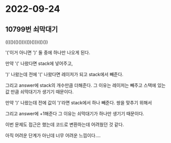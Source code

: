 # 2022-09-24

## 10799번 쇠막대기

(((()(()()))(())()))(()())

'('이거 아니면 ')' 둘 중에 하나만 나오게 된다.

만약 '(' 나왔다면 stack에 넣어주고,

')' 나왔는데 전에 '(' 나왔다면 레이저가 되고 stack에서 빼준다.

그리고 answer에 stack의 개수만큼 더해준다. 그 이유는 레이저는 빼주고 스택에 있는 값 만큼 쇠막대기가 생기기 때문이다.

만약 ')' 나왔는데 전에 값이 ')'라면 stack에서 하나 빼준다. 쌍을 맞추기 위해서

그리고 answer에 +1해준다 그 이유는 쇠막대기가 하나만 생기기 때문이다.

이번 문제도 접근은 했는데 코드로 변환하는데 어려웠던 것 같다.

아직 어려운 단계가 아닌데 너무 어려운 느낌이다....
